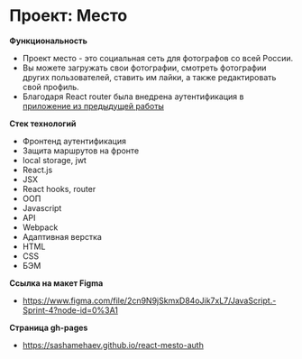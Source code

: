 # Проект: Место

**Функциональность**
* Проект место - это социальная сеть для фотографов со всей России.
* Вы можете загружать свои фотографии, смотреть фотографии других пользователей, ставить им лайки, а также редактировать свой профиль.
* Благодаря React router была внедрена аутентификация в [приложение из предыдущей работы](https://github.com/sashamehaev/mesto-react)

**Стек технологий**
* Фронтенд аутентификация
* Защита маршрутов на фронте
* local storage, jwt
* React.js
* JSX
* React hooks, router
* ООП
* Javascript
* API
* Webpack
* Адаптивная верстка
* HTML
* CSS
* БЭМ

**Ссылка на макет Figma**
* https://www.figma.com/file/2cn9N9jSkmxD84oJik7xL7/JavaScript.-Sprint-4?node-id=0%3A1

**Страница gh-pages**
* https://sashamehaev.github.io/react-mesto-auth
